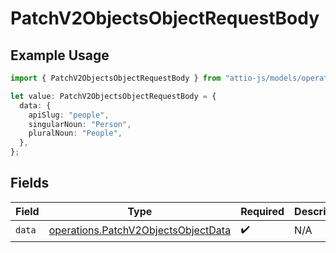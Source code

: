 # PatchV2ObjectsObjectRequestBody

## Example Usage

```typescript
import { PatchV2ObjectsObjectRequestBody } from "attio-js/models/operations";

let value: PatchV2ObjectsObjectRequestBody = {
  data: {
    apiSlug: "people",
    singularNoun: "Person",
    pluralNoun: "People",
  },
};
```

## Fields

| Field                                                                                      | Type                                                                                       | Required                                                                                   | Description                                                                                |
| ------------------------------------------------------------------------------------------ | ------------------------------------------------------------------------------------------ | ------------------------------------------------------------------------------------------ | ------------------------------------------------------------------------------------------ |
| `data`                                                                                     | [operations.PatchV2ObjectsObjectData](../../models/operations/patchv2objectsobjectdata.md) | :heavy_check_mark:                                                                         | N/A                                                                                        |